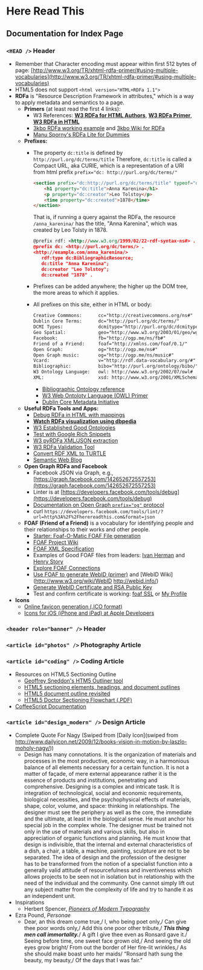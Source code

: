 # Here Read This

## Documentation for Index Page

### `<HEAD />` Header 
* Remember that Character encoding must appear within first 512 bytes of page:
  [http://www.w3.org/TR/xhtml-rdfa-primer/#using-multiple-vocabularies](http://www.w3.org/TR/xhtml-rdfa-primer/#using-multiple-vocabularies)
* HTML5 does not support `<html version="HTML+RDFa 1.1">`
* **RDFa** is "Resource Description Framework in attributes," which is a way to apply metadata and semantics to a page.
    * **Primers** (at least read the first 4 links):
        * W3 References: **[W3 RDFa for HTML Authors](http://www.w3.org/MarkUp/2009/rdfa-for-html-authors)**, **[W3 RDFa Primer](http://www.w3.org/TR/xhtml-rdfa-primer/)**, **[W3 RDFa in HTML](http://www.w3.org/TR/rdfa-in-html/)**
        * [3kbo RDFa working example](http://blog.3kbo.com/2010/11/10/simple-html5-rdfa-example/) and [3kbo Wiki for RDFa](http://notes.3kbo.com/rdfa)
        * [Manu Sporny's RDFa Lite for Dummies](http://manu.sporny.org/2011/rdfa-lite/)
    * **Prefixes:**
        * The property `dc:title` is defined by `http://purl.org/dc/terms/title` Therefore, `dc:title` is called a Compact URL, aka CURIE, which is a representation of a URI from html prefix `prefix="dc: http://purl.org/dc/terms/"`

            ```html
            <section prefix="dc:http://purl.org/dc/terms/title" typeof="dc:BibliographicResource" resource="/anna_karenina/">
                <h1 property="dc:title">Anna Karenina</h1>
                <p property="dc:creator">Leo Tolstoy</p>
                <time property="dc:created">1878</time>
            </section>
            ```
            That is, if running a query against the RDFa, the resource `/anna_karenina/` has the title, "Anna Karenina", which was created by Leo Tolsty in 1878.

            ```xml
            @prefix rdf: <http://www.w3.org/1999/02/22-rdf-syntax-ns#> .
            @prefix dc: <http://purl.org/dc/terms/> .
            <http://example.com/anna_karenina/>
               rdf:type dc:BibliographicResource;
               dc:title "Anna Karenina";
               dc:creator "Leo Tolstoy";
               dc:created "1878" .
            ```
        * Prefixes can be added anywhere; the higher up the DOM tree, the more areas to which it applies.
        * All prefixes on this site, either in HTML or body:

            ```html
            Creative Commmons:      cc="http://creativecommons.org/ns#"
            Dublin Core Terms:      dc="http://purl.org/dc/terms/"
            DCMI Types:             dcmitype="http://purl.org/dc/dcmitype/"
            Geo Spatial:            geo="http://www.w3.org/2003/01/geo/wgs84_pos#"
            Facebook:               fb="http://ogp.me/ns/fb#"
            Friend of a Friend:     foaf="http://xmlns.com/foaf/0.1/"
            Open Graph:             og="http://ogp.me/ns#"
            Open Graph music:       og="http://ogp.me/ns/music#"
            Vcard:                  v="http://rdf.data-vocabulary.org/#"
            Bibliographic:          bibo="http://purl.org/ontology/bibo/" 
            W3 Ontology Language:   owl: http://www.w3.org/2002/07/owl#
            XML:                    xsd: http://www.w3.org/2001/XMLSchema#
            ```
            * [Bibliographic Ontology reference](http://uri.gbv.de/ontology/bibo/)
            * [W3 Web Ontoloty Language (OWL) Primer](http://www.w3.org/TR/owl2-primer/)
            * [Dublin Core Metadata Initiative](http://dublincore.org/)
    * **Useful RDFa Tools and Apps:**
        * [Debug RDFa in HTML with mappings](http://rdfa.info/play/)
        * **[Watch RDFa visualization using dbpedia](http://www.visualdataweb.org/relfinder/relfinder.php)**
        * [W3 Established Good Ontologies](http://www.w3.org/wiki/Good_Ontologies)
        * [Test with Google Rich Snippets](http://www.google.com/webmasters/tools/richsnippets)
        * [W3 pyRDFa XML/JSON extraction](http://www.w3.org/2012/pyRdfa/)
        * [W3 RDFa Validation Tool](http://www.w3.org/RDF/Validator/)
        * [Convert RDF XML to TURTLE](http://www.rdfabout.com/demo/validator/index.xpd)
        * [Semantic Web Blog](http://semanticweb.com/)
    * **Open Graph RDFa and Facebook**
        * Facebook JSON via Graph, e.g., [https://graph.facebook.com/142652672557253](https://graph.facebook.com/142652672557253)
        * Linter is at [https://developers.facebook.com/tools/debug](https://developers.facebook.com/tools/debug)
        * [Documentation on Open Graph `prefix="og"` protocol](https://developers.facebook.com/docs/opengraphprotocol/)
        * curl `https://developers.facebook.com/tools/lint/?url=http%3A%2F%2Fherereadthis.com&format=json`
    * **FOAF (Friend of a Friend)** is a vocabulary for identifying people and their relationships to their works and other people.
        * [Starter: Foaf-O-Matic FOAF File generation](http://www.ldodds.com/foaf/foaf-a-matic.en.html)
        * [FOAF Project Wiki](http://wiki.foaf-project.org/w/FAQ) 
        * [FOAF XML Specification](http://xmlns.com/foaf/spec/)
        * Examples of Good FOAF files from leaders: [Ivan Herman](http://www.ivan-herman.net/foaf.rdf) and [Henry Story](http://bblfish.net/people/henry/card#me)
        * [Explore FOAF Connections](http://xml.mfd-consult.dk/foaf/)
        * [Use FOAF to generate WebID (primer)](http://trueg.wordpress.com/2012/03/15/webid-a-guide-for-the-clueless/) and [WebID Wiki](http://www.w3.org/wiki/WebID http://webid.info/)
        * [Generate WebID Certificate and RSA Public Key](https://my-profile.eu/certgen.php)
        * Test and confirm certificate is working: [foaf SSL](https://foafssl.org/test/WebId) or [My Profile](https://my-profile.eu/)
* **Icons**
    * [Online favicon generation (.ICO format)](http://convertico.com)
    * [Icons for iOS (iPhone and iPad) at Apple Developers](http://developer.apple.com/library/ios/#documentation/AppleApplications/Reference/SafariWebContent/ConfiguringWebApplications/ConfiguringWebApplications.html)

### `<header role="banner" />` Header

### `<article id="photos" />` Photography Article

### `<article id="coding" />` Coding Article
* Resources on HTML5 Sectioning Outline
    * [Geoffrey Sneddon's HTM5 Outliner tool](http://gsnedders.html5.org/outliner/process.py?url=http%3A%2F%2Fherereadthis.com%2F)
    * [HTML5 sectioning elements, headings, and document outlines](http://www.456bereastreet.com/archive/201103/html5_sectioning_elements_headings_and_document_outlines/)
    * [HTML5 document outline revisited](http://www.456bereastreet.com/archive/201104/html5_document_outline_revisited/)
    * [HTML5 Doctor Sectioning Flowchart (.PDF)](http://html5doctor.com/downloads/h5d-sectioning-flowchart.pdf)
* [CoffeeScript Documentation](http://coffeescript.org/)

### `<article id="design_modern" />` Design Article

* Complete Quote For Nagy (Swiped from [Daily Icon](swiped from http://www.dailyicon.net/2009/12/books-vision-in-motion-by-laszlo-moholy-nagy/))
    * Design has many connotations. It is the organization of materials and processes in the most productive, economic way, in a harmonious balance of all elements necessary for a certain function. It is not a matter of façade, of mere external appearance rather it is the essence of products and institutions, penetrating and comprehensive. Designing is a complex and intricate task. It is integration of technological, social and economic requirements, biological necessities, and the psychophysical effects of materials, shape, color, volume, and space: thinking in relationships. The designer must see the periphery as well as the core, the immediate and the ultimate, at least in the biological sense. He must anchor his special job in the complex whole. The designer must be trained not only in the use of materials and various skills, but also in appreciation of organic functions and planning. He must know that design is indivisible, that the internal and external characteristics of a dish, a chair, a table, a machine, painting, sculpture are not to be separated. The idea of design and the profession of the designer has to be transformed from the notion of a specialist function into a generally valid attitude of resourcefulness and inventiveness which allows projects to be seen not in isolation but in relationship with the need of the individual and the community. One cannot simply lift out any subject matter from the complexity of life and try to handle it as an independent unit.
* Inspirations
    * Herbert Spencer, [*Pioneers of Modern Typography*](http://en.wikipedia.org/wiki/Pioneers_of_Modern_Typography)
* Ezra Pound, *Personae*
    * Dear, an this dream come true,/
I, who being poet only,/
Can give thee poor words only,/
Add this one poor other tribute,/
***This thing men call immortality.***/
A gift I give thee even as Ronsard gave it./
Seeing before time, one sweet face grown old,/
And seeing the old eyes grow bright/
From out the border of Her fire-lit wrinkles,/
As she should make boast unto her maids/
&ldquo;Ronsard hath sung the beauty, my beauty,/
Of the days that I was fair.&rdquo;




